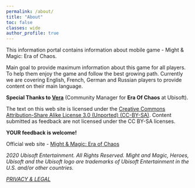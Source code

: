 ```yaml
---
permalink: /about/
title: "About"
toc: false
classes: wide
author_profile: true
---
```


This information portal contains information about mobile game - Might & Magic: Era of Chaos.

Main goal to provide maximum information about this game for all players. To help them enjoy the game and follow the best growing path.
Currently we are covering English, French, German and Russian players to provide content on their main language.

**Special Thanks to [Vera](https://discordapp.com/users/595209980161032192/)** (Community Manager for **Era Of Chaos** at Ubisoft).

The text on this web site is licensed under the [Creative Commons Attribution-Share Alike License 3.0 (Unported) (CC-BY-SA)](https://creativecommons.org/licenses/by-sa/3.0/legalcode).
Content submitted as feedback are not licensed under the CC BY-SA licenses.

**YOUR feedback is welcome!**

Official web site - [Might & Magic: Era of Chaos](https://www.ubisoft.com/en-us/game/might-and-magic/era-of-chaos)

<i class="far fa-copyright"/> 2020 Ubisoft Entertainment. All Rights Reserved. Might and Magic, Heroes, Ubisoft and the Ubisoft logo are trademarks of Ubisoft Entertainment in the U.S. and/or other countries.

[PRIVACY & LEGAL](https://www.ubisoft.com/en-us/privacy-policy.html)